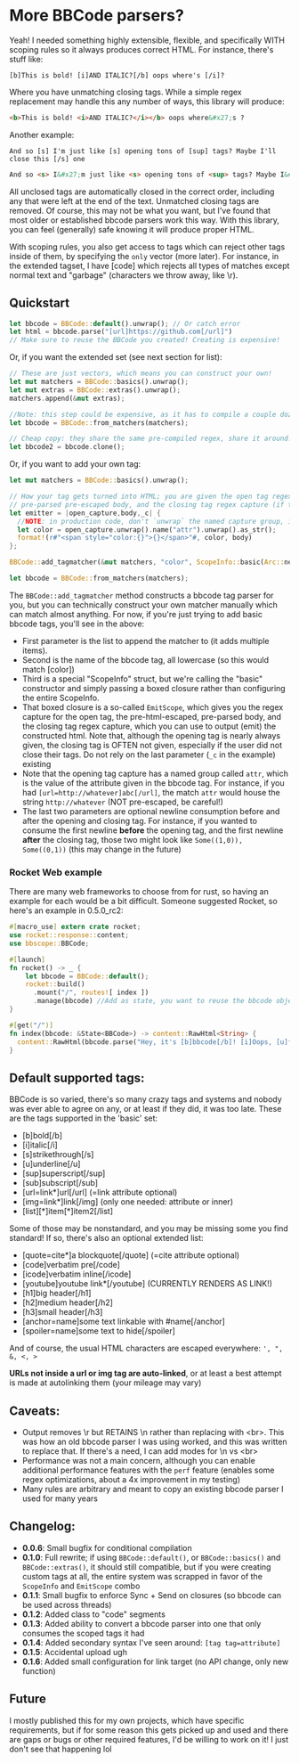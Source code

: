 # More BBCode parsers?

Yeah! I needed something highly extensible, flexible, and specifically WITH scoping 
rules so it always produces correct HTML. For instance, there's stuff like:

```
[b]This is bold! [i]AND ITALIC?[/b] oops where's [/i]?
```

Where you have unmatching closing tags. While a simple regex replacement may handle this
any number of ways, this library will produce:

```html
<b>This is bold! <i>AND ITALIC?</i></b> oops where&#x27;s ?
```

Another example:

```
And so [s] I'm just like [s] opening tons of [sup] tags? Maybe I'll close this [/s] one
```

```html
And so <s> I&#x27;m just like <s> opening tons of <sup> tags? Maybe I&#x27;ll close this </sup></s> one</s>
```

All unclosed tags are automatically closed in the correct order, including any that were
left at the end of the text. Unmatched closing tags are removed. Of course, this may not
be what you want, but I've found that most older or established bbcode parsers work this
way. With this library, you can feel (generally) safe knowing it will produce proper HTML.

With scoping rules, you also get access to tags which can reject other tags inside of them,
by specifying the `only` vector (more later). For instance, in the extended tagset, I have 
[code] which rejects all types of matches except normal text and "garbage" (characters we
throw away, like \r).

## Quickstart 

```rust
let bbcode = BBCode::default().unwrap(); // Or catch error
let html = bbcode.parse("[url]https://github.com[/url]")
// Make sure to reuse the BBCode you created! Creating is expensive!
```

Or, if you want the extended set (see next section for list):

```rust
// These are just vectors, which means you can construct your own!
let mut matchers = BBCode::basics().unwrap();
let mut extras = BBCode::extras().unwrap();
matchers.append(&mut extras);

//Note: this step could be expensive, as it has to compile a couple dozen regexes
let bbcode = BBCode::from_matchers(matchers);

// Cheap copy: they share the same pre-compiled regex, share it around!
let bbcode2 = bbcode.clone();
```

Or, if you want to add your own tag:

```rust
let mut matchers = BBCode::basics().unwrap();

// How your tag gets turned into HTML; you are given the open tag regex capture, the 
// pre-parsed pre-escaped body, and the closing tag regex capture (if the user provided it)
let emitter = |open_capture,body,_c| {
  //NOTE: in production code, don't `unwrap` the named capture group, it might not exist!
  let color = open_capture.unwrap().name("attr").unwrap().as_str();
  format!(r#"<span style="color:{}">{}</span>"#, color, body)
};

BBCode::add_tagmatcher(&mut matchers, "color", ScopeInfo::basic(Arc::new(emitter)), None, None)?;

let bbcode = BBCode::from_matchers(matchers);
```

The `BBCode::add_tagmatcher` method constructs a bbcode tag parser for you, but you can technically
construct your own matcher manually which can match almost anything. For now, if you're just trying to add
basic bbcode tags, you'll see in the above:
- First parameter is the list to append the matcher to (it adds multiple items).
- Second is the name of the bbcode tag, all lowercase (so this would match [color])
- Third is a special "ScopeInfo" struct, but we're calling the "basic" constructor and simply
  passing a boxed closure rather than configuring the entire ScopeInfo.
- That boxed closure is a so-called `EmitScope`, which gives you the regex capture for the open
  tag, the pre-html-escaped, pre-parsed body, and the closing tag regex capture, which you can
  use to output (emit) the constructed html. Note that, although the opening tag is nearly always
  given, the closing tag is OFTEN not given, especially if the user did not close their tags. Do
  not rely on the last parameter (`_c` in the example) existing
- Note that the opening tag capture has a named group called `attr`, which is the value of the
  attribute given in the bbcode tag. For instance, if you had `[url=http://whatever]abc[/url]`, 
  the match `attr` would house the string `http://whatever` (NOT pre-escaped, be careful!)
- The last two parameters are optional newline consumption before and after the opening and 
  closing tag. For instance, if you wanted to consume the first newline __before__ the opening tag, and
  the first newline __after__ the closing tag, those two might look like `Some((1,0)), Some((0,1))`
  (this may change in the future)
  
### Rocket Web example
There are many web frameworks to choose from for rust, so having an example for each would be a 
bit difficult. Someone suggested Rocket, so here's an example in 0.5.0_rc2:

```rust
#[macro_use] extern crate rocket;
use rocket::response::content;
use bbscope::BBCode;

#[launch]
fn rocket() -> _ {
    let bbcode = BBCode::default();
    rocket::build()
      .mount("/", routes![ index ])
      .manage(bbcode) //Add as state, you want to reuse the bbcode object!!
}

#[get("/")]
fn index(bbcode: &State<BBCode>) -> content::RawHtml<String> {
  content::RawHtml(bbcode.parse("Hey, it's [b]bbcode[/b]! [i]Oops, [u]forgot to close[/i] a tag"))
}
```


## Default supported tags:

BBCode is so varied, there's so many crazy tags and systems and nobody was ever able to agree
on any, or at least if they did, it was too late. These are the tags supported in the
'basic' set:

- [b]bold[/b]
- [i]italic[/i]
- [s]strikethrough[/s]
- [u]underline[/u]
- [sup]superscript[/sup]
- [sub]subscript[/sub]
- [url=link*]url[/url] (=link attribute optional)
- [img=link*]link[/img] (only one needed: attribute or inner)
- [list][\*]item[\*]item2[/list]

Some of those may be nonstandard, and you may be missing some you find standard! If so,
there's also an optional extended list:

- [quote=cite*]a blockquote[/quote] (=cite attribute optional)
- [code]verbatim pre[/code]
- [icode]verbatim inline[/icode]
- [youtube]youtube link*[/youtube] (CURRENTLY RENDERS AS LINK!)
- [h1]big header[/h1]
- [h2]medium header[/h2]
- [h3]small header[/h3]
- [anchor=name]some text linkable with #name[/anchor]
- [spoiler=name]some text to hide[/spoiler]

And of course, the usual HTML characters are escaped everywhere: `', ", &, <, >`

**URLs not inside a url or img tag are auto-linked**, or at least a best attempt
is made at autolinking them (your mileage may vary)

## Caveats:

- Output removes \r but RETAINS \n rather than replacing with \<br\>. This was how an old
  bbcode parser I was using worked, and this was written to replace that. If there's a need,
  I can add modes for \n vs \<br\>
- Performance was not a main concern, although you can enable additional performance 
  features with the `perf` feature (enables some regex optimizations, about a 4x improvement in my
  testing)
- Many rules are arbitrary and meant to copy an existing bbcode parser I used for many years

## Changelog:

- **0.0.6**: Small bugfix for conditional compilation
- **0.1.0**: Full rewrite; if using `BBCode::default()`, or `BBCode::basics()` and `BBCode::extras()`,
  it should still compatible, but if you were creating custom tags at all, the entire system was
  scrapped in favor of the `ScopeInfo` and `EmitScope` combo
- **0.1.1**: Small bugfix to enforce Sync + Send on closures (so bbcode can be used across threads)
- **0.1.2**: Added class to "code" segments
- **0.1.3**: Added ability to convert a bbcode parser into one that only consumes the scoped tags it had
- **0.1.4**: Added secondary syntax I've seen around: `[tag tag=attribute]`
- **0.1.5**: Accidental upload ugh
- **0.1.6**: Added small configuration for link target (no API change, only new function)

## Future

I mostly published this for my own projects, which have specific requirements, but if for 
some reason this gets picked up and used and there are gaps or bugs or other required
features, I'd be willing to work on it! I just don't see that happening lol
